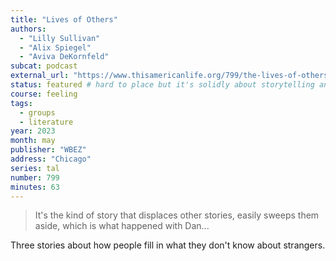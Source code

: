 ```yaml
---
title: "Lives of Others"
authors:
  - "Lilly Sullivan"
  - "Alix Spiegel"
  - "Aviva DeKornfeld"
subcat: podcast
external_url: "https://www.thisamericanlife.org/799/the-lives-of-others"
status: featured # hard to place but it's solidly about storytelling and our perception of others
course: feeling
tags:
  - groups
  - literature
year: 2023
month: may
publisher: "WBEZ"
address: "Chicago"
series: tal
number: 799
minutes: 63
---
```


> It's the kind of story that displaces other stories, easily sweeps them aside, which is what happened with Dan...

Three stories about how people fill in what they don't know about strangers.

